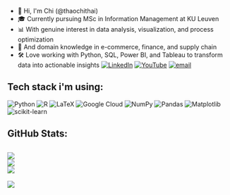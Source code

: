 - 👋 Hi, I'm Chi (@thaochithai)
- 🎓 Currently pursuing MSc in Information Management at KU Leuven
- 📊 With genuine interest in data analysis, visualization, and process optimization
- 💼 And domain knowledge in e-commerce, finance, and supply chain
- 🛠️ Love working with Python, SQL, Power BI, and Tableau to transform data into actionable insights
[![LinkedIn](https://img.shields.io/badge/LinkedIn-%230077B5.svg?logo=linkedin&logoColor=white)](https://linkedin.com/in/thaochithai) [![YouTube](https://img.shields.io/badge/YouTube-%23FF0000.svg?logo=YouTube&logoColor=white)](https://youtube.com/@@chiandbi) [![email](https://img.shields.io/badge/Email-D14836?logo=gmail&logoColor=white)](mailto:thaochi.thai.job@gmail.com) 

## Tech stack i'm using:
![Python](https://img.shields.io/badge/python-3670A0?style=for-the-badge&logo=python&logoColor=ffdd54) ![R](https://img.shields.io/badge/r-%23276DC3.svg?style=for-the-badge&logo=r&logoColor=white) ![LaTeX](https://img.shields.io/badge/latex-%23008080.svg?style=for-the-badge&logo=latex&logoColor=white) ![Google Cloud](https://img.shields.io/badge/GoogleCloud-%234285F4.svg?style=for-the-badge&logo=google-cloud&logoColor=white) ![NumPy](https://img.shields.io/badge/numpy-%23013243.svg?style=for-the-badge&logo=numpy&logoColor=white) ![Pandas](https://img.shields.io/badge/pandas-%23150458.svg?style=for-the-badge&logo=pandas&logoColor=white) ![Matplotlib](https://img.shields.io/badge/Matplotlib-%23ffffff.svg?style=for-the-badge&logo=Matplotlib&logoColor=black) ![scikit-learn](https://img.shields.io/badge/scikit--learn-%23F7931E.svg?style=for-the-badge&logo=scikit-learn&logoColor=white)

## GitHub Stats:
![](https://github-readme-stats.vercel.app/api?username=thaochithai&theme=dark&hide_border=false&include_all_commits=false&count_private=false)<br/>
![](https://nirzak-streak-stats.vercel.app/?user=thaochithai&theme=dark&hide_border=false)<br/>
![](https://github-readme-stats.vercel.app/api/top-langs/?username=thaochithai&theme=dark&hide_border=false&include_all_commits=false&count_private=false&layout=compact)
---
[![](https://visitcount.itsvg.in/api?id=thaochithai&icon=0&color=0)](https://visitcount.itsvg.in)
